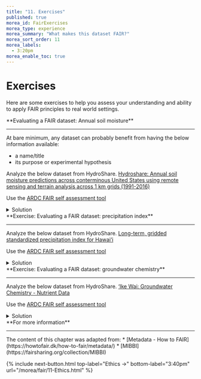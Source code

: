 ```yaml
---
title: "11. Exercises"
published: true
morea_id: FairExercises
morea_type: experience
morea_summary: "What makes this dataset FAIR?"
morea_sort_order: 11
morea_labels:
  - 3:20pm
morea_enable_toc: true
---
```


# Exercises

Here are some exercises to help you assess your understanding and ability to apply FAIR principles to real world settings. 

<div class="alert alert-secondary" role="alert" markdown="1">
<i class="fa-solid fa-user-pen fa-xl"></i>  **Evaluating a FAIR dataset: Annual soil moisture**
<hr/>

At bare minimum, any dataset can probably benefit from having the below information available:

- a name/title
- its purpose or experimental hypothesis

Analyze the below dataset from HydroShare.
[Hydroshare: Annual soil moisture predictions across conterminous United States using remote sensing and terrain analysis across 1 km grids (1991-2016)](https://www.hydroshare.org/resource/b8f6eae9d89241cf8b5904033460af61/)

Use the [ARDC FAIR self assessment tool](https://ardc.edu.au/resources/aboutdata/fair-data/fair-self-assessment-tool/)
<details>
  <summary>Solution</summary>
Solutions will probably contain the following:

<ul>
<li>Findable: mostly FAIR </li>
<li>Accessible: mostly FAIR </li>
<li>Interoperable: mostly FAIR</li>
<li> Reusable: mostly FAIR </li>
</ul>

</details>
</div>


<div class="alert alert-secondary" role="alert" markdown="1">
<i class="fa-solid fa-user-pen fa-xl"></i>  **Exercise: Evaluating a FAIR dataset: precipitation index**
<hr/>

Analyze the below dataset from HydroShare.
[Long-term, gridded standardized precipitation index for Hawai‘i](https://ikewai.org/data/?dd=3737090897300090390-242ac1110-0001-012)

Use the [ARDC FAIR self assessment tool](https://ardc.edu.au/resources/aboutdata/fair-data/fair-self-assessment-tool/)

<details>
  <summary>Solution</summary>
Solutions will probably contain the following:

<ul>
<li>Findable: mostly FAIR </li>
<li>Accessible: mostly FAIR </li>
<li>Interoperable: mostly FAIR</li>
<li> Reusable: mostly FAIR </li>
</ul>

</details>
</div>


<div class="alert alert-secondary" role="alert" markdown="1">
<i class="fa-solid fa-user-pen fa-xl"></i>  **Exercise: Evaluating a FAIR dataset: groundwater chemistry**
<hr/>

Analyze the below dataset from HydroShare.
[‘Ike Wai: Groundwater Chemistry - Nutrient Data](https://ikewai.org/groundwater-chemistry-nutrient-data/)

Use the [ARDC FAIR self assessment tool](https://ardc.edu.au/resources/aboutdata/fair-data/fair-self-assessment-tool/)

<details>
  <summary>Solution</summary>
Solutions will probably contain the following:

<ul>
<li>Findable: mostly FAIR </li>
<li>Accessible: mostly FAIR </li>
<li>Interoperable: mostly FAIR</li>
<li> Reusable: mostly FAIR </li>
</ul>

</details>
</div>

<div class="alert alert-info" role="alert" markdown="1">
<i class="fa-solid fa-circle-info fa-xl"></i> **For more information**
<hr/>
The content of this chapter was adapted from:
* [Metadata - How to FAIR](https://howtofair.dk/how-to-fair/metadata/)
* [MIBBI](https://fairsharing.org/collection/MIBBI)
</div>

{% include next-button.html top-label="Ethics ->" bottom-label="3:40pm" url="/morea/fair/11-Ethics.html" %}
